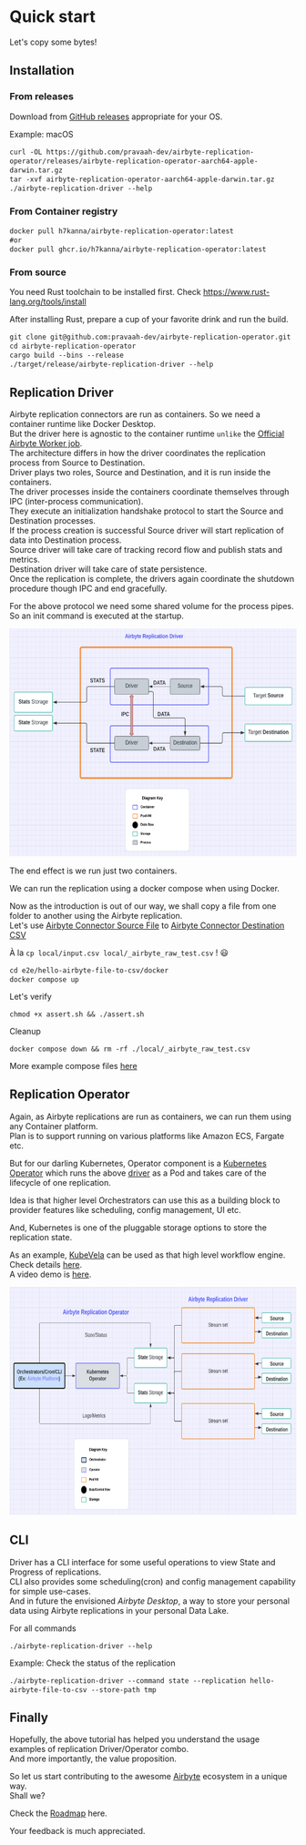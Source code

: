 # Quick start

Let's copy some bytes!

## Installation

### From releases

Download from [GitHub releases](https://github.com/h7kanna/airbyte-replication-operator/releases) appropriate for
your
OS.

Example: macOS

```shell
curl -OL https://github.com/pravaah-dev/airbyte-replication-operator/releases/airbyte-replication-operator-aarch64-apple-darwin.tar.gz
tar -xvf airbyte-replication-operator-aarch64-apple-darwin.tar.gz
./airbyte-replication-driver --help

```

### From Container registry

```shell
docker pull h7kanna/airbyte-replication-operator:latest
#or
docker pull ghcr.io/h7kanna/airbyte-replication-operator:latest

```

### From source

You need Rust toolchain to be installed first. Check https://www.rust-lang.org/tools/install

After installing Rust, prepare a cup of your favorite drink and run the build.

```shell
git clone git@github.com:pravaah-dev/airbyte-replication-operator.git
cd airbyte-replication-operator
cargo build --bins --release
./target/release/airbyte-replication-driver --help

```

## Replication Driver

Airbyte replication connectors are run as containers. So we need a container runtime like Docker Desktop.
<br>
But the driver here is agnostic to the container runtime `unlike`
the [Official Airbyte Worker job](https://docs.airbyte.com/understanding-airbyte/jobs#worker-job-architecture).
<br>
The architecture differs in how the driver coordinates the replication process from Source to Destination.
<br>
Driver plays two roles, Source and Destination, and it is run inside the containers.
<br>
The driver processes inside the containers coordinate themselves through IPC (inter-process communication). <br> They
execute an
initialization handshake protocol to start the Source and Destination processes.
<br>
If the process creation is successful Source driver will start replication of data into Destination process.
<br>
Source driver will take care of tracking record flow and publish stats and metrics.
<br>
Destination driver will take care of state persistence.
<br>
Once the replication is complete, the drivers again coordinate the shutdown procedure though IPC and end gracefully.

For the above protocol we need some shared volume for the process pipes. <br/> So an init command is executed at the
startup.

<img src="./assets/airbyte_replication_driver.png" alt="Drivers" width="600px" height="400px" >

The end effect is we run just two containers. <br/>

We can run the replication using a docker compose when using Docker.

Now as the introduction is out of our way, we shall copy a file from one folder to another using the Airbyte
replication. <br/> Let's
use [Airbyte Connector Source File](https://docs.airbyte.com/integrations/sources/file)
to [Airbyte Connector Destination CSV](https://docs.airbyte.com/integrations/destinations/csv)

À la `cp local/input.csv local/_airbyte_raw_test.csv` ! :smiley:

```shell
cd e2e/hello-airbyte-file-to-csv/docker
docker compose up

```

Let's verify
```shell
chmod +x assert.sh && ./assert.sh

```

Cleanup
```shell
docker compose down && rm -rf ./local/_airbyte_raw_test.csv

```

More example compose files [here](../e2e/hello-airbyte-s3-to-s3)

## Replication Operator

Again, as Airbyte replications are run as containers, we can run them using any Container platform.
<br/>
Plan is to support running on various platforms like Amazon ECS, Fargate etc.

But for our darling Kubernetes, Operator component is
a [Kubernetes Operator](https://kubernetes.io/docs/concepts/extend-kubernetes/operator/) which
runs the above [driver](#replication-driver) as a Pod and takes care of the lifecycle of one replication.

Idea is that higher level Orchestrators can use this as a building block to provider features like scheduling, config
management, UI etc.

And, Kubernetes is one of the pluggable storage options to store the replication state.

As an example, [KubeVela](https://kubevela.io/docs/quick-start) can be used as that high level workflow engine. Check
details [here](Integrations.md#kubevela).
<br/>
A video demo is [here](https://ekalavya.dev/how-to-use-kubevela-for-airbyte-replications).

<img src="./assets/airbyte_replication_operator.png" alt="Drivers" width="600px" height="400px" >

## CLI

Driver has a CLI interface for some useful operations to view State and Progress of replications.
<br/>
CLI also provides some scheduling(cron) and config management capability for simple use-cases.
<br/>
And in future the envisioned *Airbyte Desktop*, a way to store your personal data using Airbyte replications in your
personal Data Lake.

For all commands

```shell
./airbyte-replication-driver --help
```

Example: Check the status of the replication

```shell
./airbyte-replication-driver --command state --replication hello-airbyte-file-to-csv --store-path tmp

```

## Finally

Hopefully, the above tutorial has helped you understand the usage examples of replication Driver/Operator combo.
<br/>
And more importantly, the value proposition.

So let us start contributing to the awesome [Airbyte](https://github.com/airbytehq/airbyte) ecosystem in a unique way.
<br/>
Shall we?

Check the [Roadmap](../README.md#roadmap) here.

Your feedback is much appreciated.




